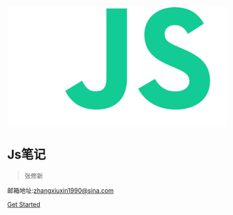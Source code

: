 <img src="./media/javascript.png" width="720" alt="">

# Js笔记

> 张修新 <span style="font-size: 18px;"></span>

邮箱地址:zhangxiuxin1990@sina.com

[Get Started](README)